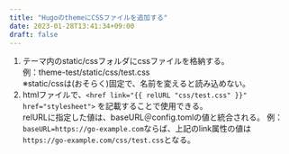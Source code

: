 ```yaml
---
title: "HugoのthemeにCSSファイルを追加する"
date: 2023-01-28T13:41:34+09:00
draft: false
---
```


1. テーマ内のstatic/cssフォルダにcssファイルを格納する。  
   例：theme-test/static/css/test.css  
   ※static/cssは(おそらく)固定で、名前を変えると読み込めない。  
2. htmlファイルで、`<href link="{{ relURL "css/test.css" }}" href="stylesheet">` を記載することで使用できる。  
   relURLに指定した値は、baseURL＠config.tomlの値と統合される。
   例：`baseURL=https://go-example.com`ならば、上記のlink属性の値は`https://go-example.com/css/test.css`となる。